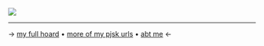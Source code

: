 ![](https://cdn.discordapp.com/attachments/852782813186490408/1133658714734350426/IMG_0791.png)

***

-> [my full hoard](https://rentry.co/angelstruck) • [more of my pjsk urls](https://rentry.co/unsortedgameurls) • [abt me](https://rentry.co/aboutsera) <-